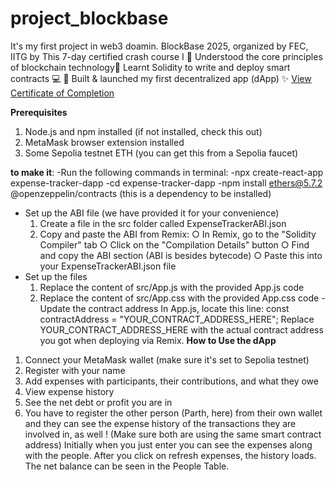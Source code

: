 # project_blockbase
It's my first project in web3 doamin. BlockBase 2025, organized by FEC, IITG by This 7-day certified crash course I  🔹 Understood the core principles of blockchain technology🔹 Learnt Solidity to write and deploy smart contracts 💻 🔹 Built &amp; launched my first decentralized app (dApp) ✨
[View Certificate of Completion](project_blockbase/blockbase_cirtificate.pdf)


**Prerequisites**
1. Node.js and npm installed (if not installed, check this out)
2. MetaMask browser extension installed
3. Some Sepolia testnet ETH (you can get this from a Sepolia faucet)

**to make it**:
-Run the following commands in terminal:
-npx create-react-app expense-tracker-dapp
-cd expense-tracker-dapp
-npm install ethers@5.7.2 @openzeppelin/contracts (this is a dependency to
be installed)
- Set up the ABI file (we have provided it for your convenience)
    1. Create a file in the src folder called ExpenseTrackerABI.json
    2. Copy and paste the ABI from Remix:
    ○ In Remix, go to the "Solidity Compiler" tab
    ○ Click on the "Compilation Details" button
    ○ Find and copy the ABI section (ABI is besides bytecode)
    ○ Paste this into your ExpenseTrackerABI.json file
- Set up the files
    1. Replace the content of src/App.js with the provided App.js code
    2. Replace the content of src/App.css with the provided App.css code
-Update the contract address
    In App.js, locate this line:
    const contractAddress = "YOUR_CONTRACT_ADDRESS_HERE";
    Replace YOUR_CONTRACT_ADDRESS_HERE with the actual contract address you
    got when deploying via Remix.
**How to Use the dApp**
1. Connect your MetaMask wallet (make sure it's set to Sepolia testnet)
2. Register with your name
3. Add expenses with participants, their contributions, and what they owe
4. View expense history
5. See the net debt or profit you are in
6. You have to register the other person (Parth, here) from their own wallet
and they can see the expense history of the transactions they are
involved in, as well ! (Make sure both are using the same smart contract
address)
Initially when you just enter you can see the expenses along with the people.
After you click on refresh expenses, the history loads. The net balance can be
seen in the People Table.
    
